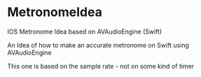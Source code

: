 # MetronomeIdea
IOS Metronome Idea based on AVAudioEngine (Swift)

An Idea of how to make an accurate metronome on Swift using AVAudioEngine

This one is based on the sample rate - not on some kind of timer
